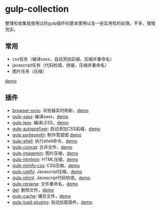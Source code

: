 # gulp-collection

整理和收集我使用过的gulp插件的基本使用以及一些实用性的处理，不多，慢慢充实。

## 常用
- css任务（编译sass，自动添加前缀，压缩并重命名）
- javascript任务（代码检错，拼接，压缩并重命名）
- 图片任务（压缩）

[demo](https://coding.net/u/chuiliu/p/gulp-collection/git/blob/master/example/gulpfile.js)

## 插件

- [browser-sync](https://www.browsersync.io/docs/gulp): 浏览器实时刷新，[demo](https://coding.net/u/chuiliu/p/gulp-collection/git/blob/master/examples/browser-sync-example/gulpfile.js)
- [gulp-sass](https://www.npmjs.com/package/gulp-sass): 编译sass，[demo](https://coding.net/u/chuiliu/p/gulp-collection/git/blob/master/examples/gulp-sass-example/gulpfile.js)
- [gulp-less](https://github.com/plus3network/gulp-less): 编译LESS，[demo](https://coding.net/u/chuiliu/p/gulp-collection/git/blob/master/examples/gulp-less-example/gulpfile.js)
- [gulp-autoprefixer](https://www.npmjs.com/package/gulp-autoprefixer): 自动添加CSS前缀，[demo](https://coding.net/u/chuiliu/p/gulp-collection/git/blob/master/examples/gulp-autoprefixer-example/gulpfile.js)
- [gulp.spritesmith](https://www.npmjs.com/package/gulp.spritesmith): 制作雪碧图 [demo](https://coding.net/u/chuiliu/p/gulp-collection/git/blob/master/examples/gulp.spritesmith-example/gulpfile.js)
- [gulp-shell](https://www.npmjs.com/package/gulp-shell): 执行shell命令，[demo](https://coding.net/u/chuiliu/p/gulp-collection/git/blob/master/examples/gulp-shell-example/gulpfile.js)
- [gulp-concat](https://www.npmjs.com/package/gulp-concat): 合并文件，[demo](https://coding.net/u/chuiliu/p/gulp-collection/git/blob/master/examples/gulp-concat-example/gulpfile.js)
- [gulp-imagemin](https://github.com/sindresorhus/gulp-imagemin): 图片压缩，[demo](https://coding.net/u/chuiliu/p/gulp-collection/git/blob/master/examples/gulp-imagemin-example/gulpfile.js)
- [gulp-htmlmin](https://www.npmjs.com/package/gulp-htmlmin): HTML压缩，[demo](https://coding.net/u/chuiliu/p/gulp-collection/git/blob/master/examples/gulp-htmlmin-example/gulpfile.js)
- [gulp-minify-css](https://www.npmjs.com/package/gulp-minify-css): CSS压缩，[demo](https://coding.net/u/chuiliu/p/gulp-collection/git/blob/master/examples/gulp-minify-css-example/gulpfile.js)
- [gulp-uglify](https://www.npmjs.com/package/gulp-uglify): Javascript压缩，[demo](https://coding.net/u/chuiliu/p/gulp-collection/git/blob/master/examples/gulp-uglify-example/gulpfile.js)
- [gulp-jshint](https://www.npmjs.com/package/gulp-jshint): Javascript代码检错，[demo](https://coding.net/u/chuiliu/p/gulp-collection/git/blob/master/examples/gulp-jshint-example/gulpfile.js)
- [gulp-rename](https://www.npmjs.com/package/gulp-rename): 文件重命名，[demo](https://coding.net/u/chuiliu/p/gulp-collection/git/blob/master/examples/gulp-rename-example/gulpfile.js)
- [del](https://www.npmjs.com/package/del): 删除文件，[demo](https://coding.net/u/chuiliu/p/gulp-collection/git/blob/master/examples/del-example/gulpfile.js)
- [gulp-cache](https://www.npmjs.com/package/gulp-cache): 缓存文件，[demo](https://coding.net/u/chuiliu/p/gulp-collection/git/blob/master/examples/gulp-cache-example/gulpfile.js)
- [gulp-load-plugins](https://www.npmjs.com/package/gulp-load-plugins): 自动加载插件，[demo](https://coding.net/u/chuiliu/p/gulp-collection/git/blob/master/examples/gulp-load-plugins-example/gulpfile.js)


